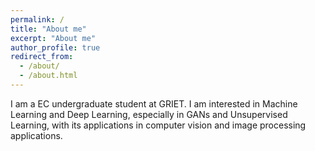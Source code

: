 ```yaml
---
permalink: /
title: "About me"
excerpt: "About me"
author_profile: true
redirect_from: 
  - /about/
  - /about.html
---
```


I am a EC undergraduate student at GRIET. I am interested in Machine Learning and Deep Learning, especially in GANs and Unsupervised Learning, with its applications in computer vision and image processing applications.
